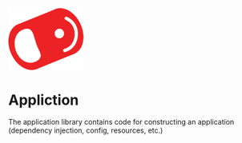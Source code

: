<img src="../../../img/pull-tab.svg" width="150" />

# Appliction

The application library contains code for constructing an application (dependency injection, config, resources, etc.)